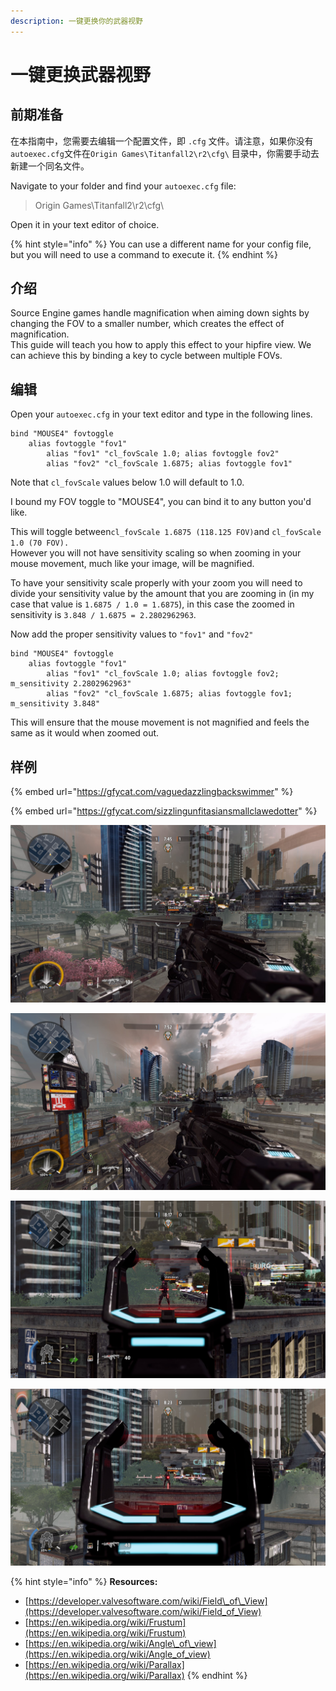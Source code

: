 ```yaml
---
description: 一键更换你的武器视野
---
```


# 一键更换武器视野

## 前期准备

在本指南中，您需要去编辑一个配置文件，即 `.cfg` 文件。请注意，如果你没有 `autoexec.cfg`文件在`Origin Games\Titanfall2\r2\cfg\` 目录中，你需要手动去新建一个同名文件。  
  
Navigate to your folder and find your `autoexec.cfg` file: 

> Origin Games\Titanfall2\r2\cfg\

Open it in your text editor of choice.

{% hint style="info" %}
You can use a different name for your config file, but you will need to use a command to execute it.
{% endhint %}

## 介绍

Source Engine games handle magnification when aiming down sights by changing the FOV to a smaller number, which creates the effect of magnification.   
This guide will teach you how to apply this effect to your hipfire view. We can achieve this by binding a key to cycle between multiple FOVs.

## 编辑

Open your `autoexec.cfg` in your text editor and type in the following lines.

```text
bind "MOUSE4" fovtoggle
	alias fovtoggle "fov1"
		alias "fov1" "cl_fovScale 1.0; alias fovtoggle fov2"
		alias "fov2" "cl_fovScale 1.6875; alias fovtoggle fov1"
```

Note that `cl_fovScale` values below 1.0 will default to 1.0.

I bound my FOV toggle to "MOUSE4", you can bind it to any button you'd like.  
  
This will toggle between`cl_fovScale 1.6875 (118.125 FOV)`and `cl_fovScale 1.0 (70 FOV).`  
However you will not have sensitivity scaling so when zooming in your mouse movement, much like your image, will be magnified.  
  
To have your sensitivity scale properly with your zoom you will need to divide your sensitivity value by the amount that you are zooming in \(in my case that value is `1.6875 / 1.0 = 1.6875`\), in this case the zoomed in sensitivity is `3.848 / 1.6875 = 2.2802962963`.  
  
Now add the proper sensitivity values to `"fov1"` and `"fov2"`

```text
bind "MOUSE4" fovtoggle
	alias fovtoggle "fov1"
		alias "fov1" "cl_fovScale 1.0; alias fovtoggle fov2; m_sensitivity 2.2802962963"
		alias "fov2" "cl_fovScale 1.6875; alias fovtoggle fov1; m_sensitivity 3.848"
```

This will ensure that the mouse movement is not magnified and feels the same as it would when zoomed out.

## 样例

{% embed url="https://gfycat.com/vaguedazzlingbackswimmer" %}

{% embed url="https://gfycat.com/sizzlingunfitasiansmallclawedotter" %}

![EVA-8 zoomed in \(70 FOV\)](../../.gitbook/assets/titanfall2_pcjd3nma5s.jpg)

![EVA-8 zoomed out \(118.125 FOV\)](../../.gitbook/assets/titanfall2_gsvomi4dfk.jpg)

![HCOG Ranger zoomed in \(70 FOV\)](../../.gitbook/assets/titanfall2_myp3treoft.jpg)

![HCOG Ranger zoomed out \(118.125 FOV\)](../../.gitbook/assets/titanfall2_dmtalqxcbr.jpg)

{% hint style="info" %}
**Resources:**

* [https://developer.valvesoftware.com/wiki/Field\_of\_View](https://developer.valvesoftware.com/wiki/Field_of_View)
* [https://en.wikipedia.org/wiki/Frustum](https://en.wikipedia.org/wiki/Frustum)
* [https://en.wikipedia.org/wiki/Angle\_of\_view](https://en.wikipedia.org/wiki/Angle_of_view)
* [https://en.wikipedia.org/wiki/Parallax](https://en.wikipedia.org/wiki/Parallax)
{% endhint %}

